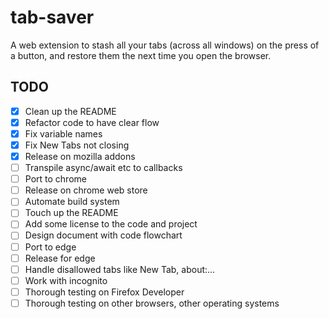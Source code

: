 # tab-saver

A web extension to stash all your tabs (across all windows) on the press of a button, and restore them the next time you open the browser.

## TODO
- [x] Clean up the README
- [x] Refactor code to have clear flow
- [x] Fix variable names
- [x] Fix New Tabs not closing
- [x] Release on mozilla addons
- [ ] Transpile async/await etc to callbacks
- [ ] Port to chrome
- [ ] Release on chrome web store
- [ ] Automate build system
- [ ] Touch up the README
- [ ] Add some license to the code and project
- [ ] Design document with code flowchart
- [ ] Port to edge
- [ ] Release for edge
- [ ] Handle disallowed tabs like New Tab, about:...
- [ ] Work with incognito
- [ ] Thorough testing on Firefox Developer
- [ ] Thorough testing on other browsers, other operating systems